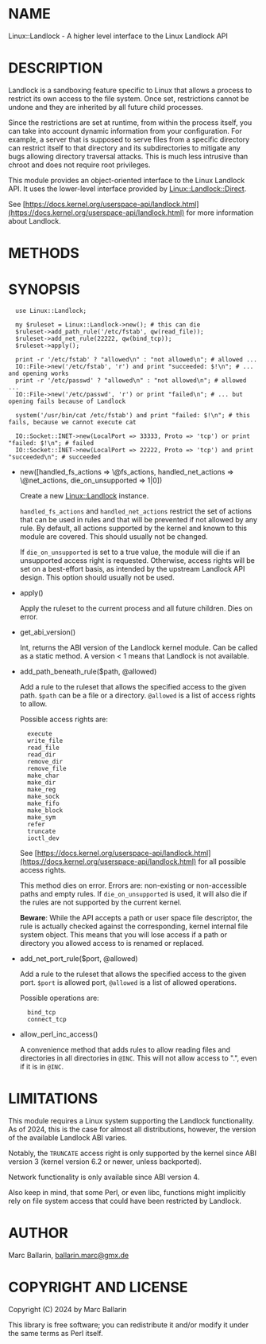# NAME

Linux::Landlock - A higher level interface to the Linux Landlock API

# DESCRIPTION

Landlock is a sandboxing feature specific to Linux that allows a process to
restrict its own access to the file system.
Once set, restrictions cannot be undone and they are inherited by all future
child processes.

Since the restrictions are set at runtime, from within the process itself,
you can take into account dynamic information from your configuration.
For example, a server that is supposed to serve files from a specific directory
can restrict itself to that directory and its subdirectories to mitigate any bugs
allowing directory traversal attacks. This is much less intrusive than chroot
and does not require root privileges.

This module provides an object-oriented interface to the Linux Landlock API.
It uses the lower-level interface provided by [Linux::Landlock::Direct](https://metacpan.org/pod/Linux%3A%3ALandlock%3A%3ADirect).

See [https://docs.kernel.org/userspace-api/landlock.html](https://docs.kernel.org/userspace-api/landlock.html) for more information
about Landlock.

# METHODS

# SYNOPSIS

      use Linux::Landlock;

      my $ruleset = Linux::Landlock->new(); # this can die
      $ruleset->add_path_rule('/etc/fstab', qw(read_file));
      $ruleset->add_net_rule(22222, qw(bind_tcp));
      $ruleset->apply();

      print -r '/etc/fstab' ? "allowed\n" : "not allowed\n"; # allowed ...
      IO::File->new('/etc/fstab', 'r') and print "succeeded: $!\n"; # ... and opening works
      print -r '/etc/passwd' ? "allowed\n" : "not allowed\n"; # allowed ...
      IO::File->new('/etc/passwd', 'r') or print "failed\n"; # ... but opening fails because of Landlock

      system('/usr/bin/cat /etc/fstab') and print "failed: $!\n"; # this fails, because we cannot execute cat

      IO::Socket::INET->new(LocalPort => 33333, Proto => 'tcp') or print "failed: $!\n"; # failed
      IO::Socket::INET->new(LocalPort => 22222, Proto => 'tcp') and print "succeeded\n"; # succeeded

- new(\[handled\_fs\_actions => \\@fs\_actions, handled\_net\_actions => \\@net\_actions, die\_on\_unsupported => 1|0\])

    Create a new [Linux::Landlock](https://metacpan.org/pod/Linux%3A%3ALandlock) instance.

    `handled_fs_actions` and `handled_net_actions` restrict the set of actions that can be used in rules and that
    will be prevented if not allowed by any rule. By default, all actions supported by the kernel and known to this
    module are covered. This should usually not be changed.

    If `die_on_unsupported` is set to a true value, the module will die if an unsupported access right is requested.
    Otherwise, access rights will be set on a best-effort basis, as intended by the upstream Landlock API design. This
    option should usually not be used.

- apply()

    Apply the ruleset to the current process and all future children. Dies on error.

- get\_abi\_version()

    Int, returns the ABI version of the Landlock kernel module. Can be called as a static method.
    A version < 1 means that Landlock is not available.

- add\_path\_beneath\_rule($path, @allowed)

    Add a rule to the ruleset that allows the specified access to the given path.
    `$path` can be a file or a directory. `@allowed` is a list of access rights to allow.

    Possible access rights are:

        execute
        write_file
        read_file
        read_dir
        remove_dir
        remove_file
        make_char
        make_dir
        make_reg
        make_sock
        make_fifo
        make_block
        make_sym
        refer
        truncate
        ioctl_dev

    See  [https://docs.kernel.org/userspace-api/landlock.html](https://docs.kernel.org/userspace-api/landlock.html) for all possible access rights.

    This method dies on error. Errors are: non-existing or non-accessible paths and empty rules.
    If `die_on_unsupported` is used, it will also die if the rules are not supported by the
    current kernel.

    **Beware**: While the API accepts a path or user space file descriptor, the rule is actually
    checked against the corresponding, kernel internal file system object. This means that you
    will lose access if a path or directory you allowed access to is renamed or replaced.

- add\_net\_port\_rule($port, @allowed)

    Add a rule to the ruleset that allows the specified access to the given port.
    `$port` is allowed port, `@allowed` is a list of allowed operations.

    Possible operations are:

        bind_tcp
        connect_tcp

- allow\_perl\_inc\_access()

    A convenience method that adds rules to allow reading files and directories in
    all directories in `@INC`.
    This will not allow access to ".", even if it is in `@INC`.

# LIMITATIONS

This module requires a Linux system supporting the Landlock functionality. As of
2024, this is the case for almost all distributions, however, the version of the
available Landlock ABI varies.

Notably, the `TRUNCATE` access right is only supported by the kernel since ABI
version 3 (kernel version 6.2 or newer, unless backported).

Network functionality is only available since ABI version 4.

Also keep in mind, that some Perl, or even libc, functions might implicitly rely
on file system access that could have been restricted by Landlock.

# AUTHOR

Marc Ballarin, <ballarin.marc@gmx.de>

# COPYRIGHT AND LICENSE

Copyright (C) 2024 by Marc Ballarin

This library is free software; you can redistribute it and/or modify
it under the same terms as Perl itself.
